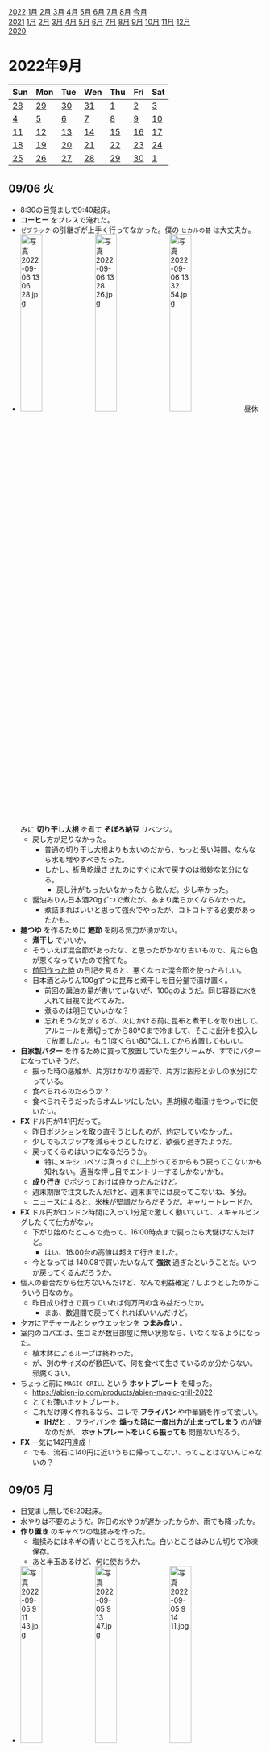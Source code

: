 [2022](README.md#2022) [1月](2022-01.md) [2月](2022-02.md) [3月](2022-03.md) [4月](2022-04.md) [5月](2022-05.md) [6月](2022-06.md) [7月](2022-07.md) [8月](2022-08.md) [今月](2022-09.md)  
[2021](README.md#2021) [1月](2021-01.md) [2月](2021-02.md) [3月](2021-03.md) [4月](2021-04.md) [5月](2021-05.md) [6月](2021-06.md) [7月](2021-07.md) [8月](2021-08.md) [9月](2021-09.md) [10月](2021-10.md) [11月](2021-11.md) [12月](2021-12.md)  
[2020](README.md#2020)  

2022年9月
=========

|Sun|Mon|Tue|Wen|Thu|Fri|Sat|
|---|---|---|---|---|---|---|
|[28](2022-08.md#0828-日)|[29](2022-08.md#0829-月)|[30](2022-08.md#0830-火)|[31](2022-08.md#0831-水)|[1](#0901-木)|[2](#0902-金)|[3](#0903-土)|
|[4](#0904-日)|[5](#0905-月)|[6](#0906-火)|[7](#0907-水)|[8](#0908-木)|[9](#0909-金)|[10](#0910-土)|
|[11](#0911-日)|[12](#0912-月)|[13](#0913-火)|[14](#0914-水)|[15](#0915-木)|[16](#0916-金)|[17](#0917-土)|
|[18](#0918-日)|[19](#0919-月)|[20](#0920-火)|[21](#0921-水)|[22](#0922-木)|[23](#0923-金)|[24](#0924-土)|
|[25](#0925-日)|[26](#0926-月)|[27](#0927-火)|[28](#0928-水)|[29](#0929-木)|[30](#0930-金)|[1](2022-10.md#1001-土)|

## 09/06 火

- 8:30の目覚ましで9:40起床。
- __コーヒー__ をプレスで淹れた。
- `ゼブラック` の引継ぎが上手く行ってなかった。僕の `ヒカルの碁` は大丈夫か。
- <img src='images/%E5%86%99%E7%9C%9F%202022%2D09%2D06%2013%2006%2028.jpg' alt='写真 2022-09-06 13 06 28.jpg' width='30%'> <img src='images/%E5%86%99%E7%9C%9F%202022%2D09%2D06%2013%2028%2026.jpg' alt='写真 2022-09-06 13 28 26.jpg' width='30%'> <img src='images/%E5%86%99%E7%9C%9F%202022%2D09%2D06%2013%2032%2054.jpg' alt='写真 2022-09-06 13 32 54.jpg' width='30%'> 昼休みに __切り干し大根__ を煮て __そぼろ納豆__ リベンジ。
  - 戻し方が足りなかった。
    - 普通の切り干し大根よりも太いのだから、もっと長い時間、なんなら水も増やすべきだった。
    - しかし、折角乾燥させたのにすぐに水で戻すのは微妙な気分になる。
      - 戻し汁がもったいなかったから飲んだ。少し辛かった。
  - 醤油みりん日本酒20gずつで煮たが、あまり柔らかくならなかった。
    - 煮詰まればいいと思って強火でやったが、コトコトする必要があったかも。
- __麺つゆ__ を作るために __鰹節__ を削る気力が湧かない。
  - __煮干し__ でいいか。
  - そういえば混合節があったな、と思ったがかなり古いもので、見たら色が悪くなっていたので捨てた。
  - [前回作った時](2022-06#0609-麺つゆ) の日記を見ると、悪くなった混合節を使ったらしい。
  - 日本酒とみりん100gずつに昆布と煮干しを目分量で漬け置く。
    - 前回の醤油の量が書いていないが、100gのようだ。同じ容器に水を入れて目視で比べてみた。
    - 煮るのは明日でいいかな？
    - 忘れそうな気がするが、火にかける前に昆布と煮干しを取り出して、アルコールを煮切ってから80°Cまで冷まして、そこに出汁を投入して放置したい。もう1度くらい80°Cにしてから放置してもいい。
- __自家製バター__ を作るために買って放置していた生クリームが、すでにバターになっていそうだ。
  - 振った時の感触が、片方はかなり固形で、片方は固形と少しの水分になっている。
  - 食べられるのだろうか？
  - 食べられそうだったらオムレツにしたい。黒胡椒の塩漬けをついでに使いたい。
- __FX__ ドル円が141円だって。
  - 昨日ポジションを取り直そうとしたのが、約定していなかった。
  - 少しでもスワップを減らそうとしたけど、欲張り過ぎたようだ。
  - 戻ってくるのはいつになるだろうか。
    - 特にメキシコペソは真っすぐに上がってるからもう戻ってこないかも知れない。適当な押し目でエントリーするしかないかも。
  - __成り行き__ でポジっておけば良かったんだけど。
  - 週末期限で注文したんだけど、週末までには戻ってこないね、多分。
  - ニュースによると、米株が堅調だからだそうだ。キャリートレードか。
- __FX__ ドル円がロンドン時間に入って1分足で激しく動いていて、スキャルピングしたくて仕方がない。
  - 下がり始めたところで売って、16:00時点まで戻ったら大儲けなんだけど。
    - はい、16:00台の高値は超えて行きました。
  - 今となっては 140.08で買いたいなんて __強欲__ 過ぎたということだ。いつか戻ってくるんだろうか。
- 個人の都合だから仕方ないんだけど、なんで利益確定？しようとしたのがこういう日なのか。
  - 昨日成り行きで買っていれば何万円の含み益だったか。
    - まあ、数週間で戻ってくれればいいんだけど。
- 夕方にアチャールとシャウエッセンを __つまみ食い__ 。
- 室内のコバエは、生ゴミが数日部屋に無い状態なら、いなくなるようになった。
  - 植木鉢によるループは終わった。
  - が、別のサイズのが数匹いて、何を食べて生きているのか分からない。邪魔くさい。
- ちょっと前に `MAGIC GRILL` という __ホットプレート__ を知った。
  - https://abien-jp.com/products/abien-magic-grill-2022
  - とても薄いホットプレート。
  - これだけ薄く作れるなら、コレで __フライパン__ や中華鍋を作って欲しい。
    - __IHだと__ 、フライパンを __煽った時に一度出力が止まってしまう__ のが嫌なのだが、 __ホットプレートをいくら振っても__ 問題ないだろう。
- __FX__ 一気に142円達成！
  - でも、流石に140円に近いうちに帰ってこない、ってことはないんじゃないの？

## 09/05 月

- 目覚まし無しで6:20起床。
- 水やりは不要のようだ。昨日の水やりが遅かったからか、雨でも降ったか。
- __作り置き__ のキャベツの塩揉みを作った。
  - 塩揉みにはネギの青いところを入れた。白いところはみじん切りで冷凍保存。
  - あと半玉あるけど、何に使おうか。
- <img src='images/%E5%86%99%E7%9C%9F%202022%2D09%2D05%209%2011%2043.jpg' alt='写真 2022-09-05 9 11 43.jpg' width='30%'> <img src='images/%E5%86%99%E7%9C%9F%202022%2D09%2D05%209%2013%2047.jpg' alt='写真 2022-09-05 9 13 47.jpg' width='30%'> <img src='images/%E5%86%99%E7%9C%9F%202022%2D09%2D05%209%2014%2011.jpg' alt='写真 2022-09-05 9 14 11.jpg' width='30%'> <img src='images/%E5%86%99%E7%9C%9F%202022%2D09%2D05%209%2014%2021.jpg' alt='写真 2022-09-05 9 14 21.jpg' width='30%'> __切り干し大根__ に挑戦。
  - 3mm角の拍子切りということだが、やや太かったかな？
  - サーキュレーターの上にザルを設置して、飛んで行かないようにボウルで重石。
  - 乾きやすいように、大根の上、ボウルの下にはキッチンペーパー。
- __ランチ__ は素麺のカルボナーラ風。チーズが無いが黒コショウの塩漬け入り。
  - 一度流水で冷やしたけど、良くないかも知れない。伸び気味。
- ベランダのフレッシュ __レモングラス__ で __ハーブティー__ 。
- 収穫に行くと、唐辛子が萎れていたので水やりした。
- __お出かけ__
  - スーパーでナスとピーマンと玉ねぎと胡麻とシャウエッセンの小袋を買って来た。
    - シャウエッセンの大袋はまた無かった。
    - 玉ねぎの値段は小玉1個40円ちょっとまで戻った。
  - 昨日行かなかったオムライスのお店に行ってきた。
    - PayPay使えた。
- <img src='images/%E5%86%99%E7%9C%9F%202022%2D09%2D05%2019%2009%2056.jpg' alt='写真 2022-09-05 19 09 56.jpg' width='30%'> 夕方の __切り干し大根__ の様子。
- __梅__ の木が2本枯れたっぽい。__白加賀__ と __南高梅__ 。
  - 来年花が咲いた時に、受粉のために2種類以上の梅の木があった方がいいんだって。
    - 残り1本になって、来年また買って来ても翌年までかかるのか。
      - と思っていたが、近所の公園に梅の木があった。
      - 品種は分からないが、花を集めてきたら怒られるかな？
- __作り置き__ という程の量ではないけど、キャベツとナスの __アチャール__ を作った。
  - 普通にスパイスから炒めるカレーを作って、レモン汁を入れて煮詰めて、それを冷やしただけなんだけど、一応アチャールっぽい。
    - レシピは酸っぱいサブジだけどね。
  - アチャールはいくつもの国にまたがって色んなレシピがあるそうで、「漬物」という程度の定義しかできないかも知れない。
  - ネパールのカレーっぽい大根の漬物を作りたい。すりごまタップリ。
- キャベツを少し __糠漬け__ にした。
- 手元が不如意なので __FX__ の含み益を出金するために、ポジションを取り直した。
  - EUR/USD, EUR/CHF は約定したが、USD/JPY, ZAR/JPY, MXN/JPY は約定しなかった。
- 仮眠。
- 明け方、眠れないのでスーパーに行ってきた。
  - そぼろ納豆の納豆とみりん。
  - 適当にカップ麺とスナック。
  - ライトニングケーブルが断線したので補充。高いからショック。
- __塩卵__ を漬けていた香味塩水を冷蔵庫に保管してあったが、もう諦めよう。
  - というか、析出直前の20%以上の塩水だから、卵が入っていなければ冷蔵の必要もない。

## 09/04 日

- 夕方に水やり。
- __晩飯__ に __お出かけ__
  - 徒歩圏のいくつかの行きたいお店を見にいく。現金があまりないので、カードや電子マネーの使えるところで食べたい。
  - 最近できたオムライスのお店は表に決済方法の表示が無かった。Instagramにも書いてなかった。
  - 知り合いが気に入っている __新中野__ の中華の `ゆずのたね` はカードもPayPayも使えるそうなので今日はここで。
    - 何種類もあるオリジナルのサワーが工夫があって楽しい。
    - 安くて小さい料理が沢山あって、少人数でも使いやすくていい。
  - 帰りにスーパーでキャベツとネギと卵と牛乳を買った。

## 09/03 土

- 東中野のバーで __晩酌__
  - 東中野に新しく出来たというお菓子屋さんに行ってみる。
    - 小さなタルトが500円で使いやすそう。
  - ついでに花屋に寄る。
    - 季節の花をくれと行ったらリンドウを勧めて貰った。
    - リンドウという名のワインを何度か飲んだが、こんな花だったのか。

## 09/02 金

- 目覚ましを9:00にかけて、鳴る前の8:20起床。
- __園芸__
  - 昨日の雨で水やりは少しで済んだ。
  - __ライム__ にカイガラムシがたかってた。
    - 歯ブラシを1本園芸用にして、見えるところは取り払った。
- __コーヒー__ をプレスで淹れた。
- UnityのMaterialの未使用プロパティを削除しようとしたが、 `new Material()` してたので、あるワケが無かった。
- __昼休み__ に昼食を買いに __出かける__ 。
  - `和魂印才たんどーる` にカレーを買いに __初台__ まで小走りに。
  - 帰りに、[こないだ空振りした](2022-08.md#0825-coffee-stand) `COUNTERPART` で __コーヒーをテイクアウト__ 。
    - また行きたい。向こうへ行く口実が欲しい。西新宿5丁目に、早く食べられる店かイイ感じのテイクアウトの店があるといい。
      - 山手通り沿いの魚屋を忘れてた。その内に行こう。
  - 山手通り増のスーパーの名前が変わっていた。元は `ピアゴ` だったかな？
  - シャウエッセンの大袋と卵を買って帰りたかったが、時間が無かったのでスルー。
  - 戻る時間がギリギリだった。
- __ランチ__ は買って来たカレー。
- もう人流が回復しつつある。
  - 感染者が増えると自粛で減るんだと思っていたけど、患者が待機することが理由だったのかも知れない。
  - 今はどんどん陰性になって出勤を始めたと。
- __プチプチ__ を捨てるために潰すのが面倒臭い。
  - 親戚が送ってきた日本酒の包み。
    - 去年は木箱に入ったのを送ってきて、これもそのまま捨てられないのでそのまま家にある。
  - お湯を掛けたら弾けるとか、簡単にならないかな。
  - でなければ100均に巨大剣山とか売ってるといい。
  - 結局絞って潰した。面積が大きくて大変だった。
- `ジャンプBOOKストア` というサービスが終了するそうだ。
  - 僕にとっては `ヒカルの碁` 専用アプリ。
  - `ゼブラック` というサービスに移行するらしいが、この調子だと、
- 歩いて __お出かけ__ 。
  - __江古田__ のもつ焼き屋で晩酌。

## 09/01 木

- 目覚ましを掛け忘て8:20に一度目を覚まして二度寝して9:50起床。
- ギリギリなのでコーヒーは無し。水やりは夕方。
- [08/29に注文した乾ソバ](2022-08.md#0829-soba) が届いた。
  - 置き配でいいし、ポストに入るサイズだったが、手渡しで届けてくれた。
- __ランチ__ はそぼろ納豆をいくらか食べただけ。
  - そぼろ納豆は時間を置いて美味しくなったが、多くの人がわざわざ食べる程ではない。
    - これは正解の味ではないだろう。
- 夜中にお腹が空いたが遅い時間に固形物を摂取したくないので __ペペスープ__ を味噌味で作った。
  - 貰った味噌が八丁味噌に近い作りで、ウチには元々八丁味噌があるので使いにくい。
    - というか、早く使ってしまわないと普通の味噌をストックするのに場所を取ってしまう。
